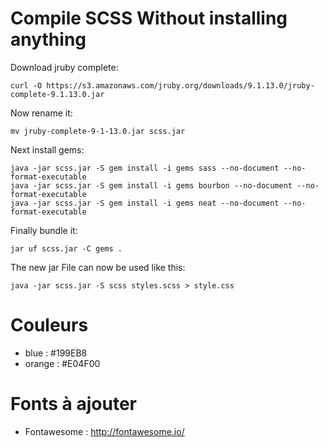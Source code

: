 # Compile SCSS Without installing anything

Download jruby complete:
```
curl -O https://s3.amazonaws.com/jruby.org/downloads/9.1.13.0/jruby-complete-9.1.13.0.jar
```
Now rename it:
```
mv jruby-complete-9-1-13.0.jar scss.jar
```
Next install gems:
```
java -jar scss.jar -S gem install -i gems sass --no-document --no-format-executable
java -jar scss.jar -S gem install -i gems bourbon --no-document --no-format-executable
java -jar scss.jar -S gem install -i gems neat --no-document --no-format-executable
```

Finally bundle it:
```
jar uf scss.jar -C gems .
```
The new jar File can now be used like this:
```
java -jar scss.jar -S scss styles.scss > style.css
```

# Couleurs

- blue : #199EB8
- orange : #E04F00

# Fonts à ajouter
- Fontawesome : http://fontawesome.io/